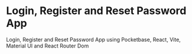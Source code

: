 # Login, Register and Reset Password App

Login, Register and Reset Password App using Pocketbase, React, Vite, Material UI and React Router Dom
